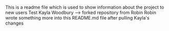 This is a readme file which is used to show information about the project to new users
Test
Kayla Woodbury --> forked repository from Robin
Robin wrote something more into this README.md file after pulling Kayla's changes 